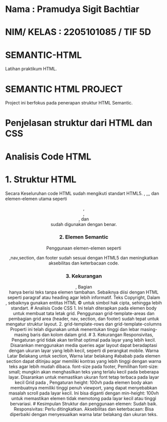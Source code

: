 # Nama       : Pramudya Sigit Bachtiar
# NIM/ KELAS : 2205101085 / TIF 5D
# SEMANTIC-HTML
Latihan praktikum HTML.
# SEMANTIC HTML PROJECT
Project ini berfokus pada penerapan struktur HTML Semantic.
# Penjelasan struktur dari HTML dan CSS
# Analisis Code HTML
 # 1. Struktur HTML
Secara Keseluruhan code HTML sudah mengikuti standart HTML5. <!DOCTYPE html>, <html>,<head>,<body>, dan elemen-elemen utama seperti <header>,<nav>,<section>, dan <footer> sudah digunakan dengan benar.
# 2. Elemen Semantic
Penggunaan elemen-elemen seperti <header>,nav,section, dan footer sudah sesuai dengan HTML5 dan meningkatkan aksebilitas dan keterbacaan code.
# 3. Kekurangan
<section>, Bagian <section> hanya berisi teks tanpa elemen tambahan. Sebaiknya diisi dengan HTML seperti paragraf atau heading agar lebih informatif.
Teks Copyright, Dalam <footer>, sebaiknya gunakan entitas HTML &copy; untuk simbol hak cipta, sehingga lebih standart.
# Analisis Code CSS
1. <display: grid;>
Ini telah diterapkan pada elemen body untuk membuat tata letak grid. Penggunaan grid-template-areas dan pembagian grid area (header, nav, section, dan footer) sudah tepat untuk mengatur struktur layout.
2. grid-template-rows dan grid-template-columns
Properti ini telah digunakan untuk menentukan tinggi dan lebar masing-masing baris dan kolom dalam grid.
# 3. Kekurangan
Responsivitas, Pengaturan grid tidak akan terlihat optimal pada layar yang lebih kecil. Disarankan menggunakan media queries agar layout dapat beradaptasi dengan ukuran layar yang lebih kecil, seperti di perangkat mobile.
Warna Latar Belakang untuk section, Warna latar belakang #ababab pada elemen section dapat ditinjau agar memiliki kontras yang lebih tinggi dengan warna teks agar lebih mudah dibaca.
font-size pada footer, Pemilihan font-size: small; mungkin akan menghasilkan teks yang terlalu kecil pada beberapa layar. Disarankan untuk memastikan ukuran font tetap terbaca pada layar kecil
Grid pada <body>, Pengaturan height: 100vh pada elemen body akan membuatnya memiliki tinggi penuh viewport, yang dapat menyebabkan masalah scroll pada layar kecil. Ini bisa diganti dengan min-height: 100vh untuk memastikan elemen tidak memotong pada layar kecil atau tinggi bervariasi.
# Kesimpulan
Struktur dan penggunaan elemen: Sudah baik.
Responsivitas: Perlu ditingkatkan.
Aksebilitas dan keterbacaan: Bisa diperbaiki dengan menyesuaikan warna latar belakang dan ukuran teks.
